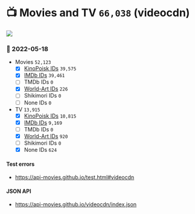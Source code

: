 # :tv: Movies and TV `66,038` (videocdn)

<a href="https://API-Movies.github.io"><img src="https://API-Movies.github.io/banner.png?cache"></a>

### :date: 2022-05-18
- Movies `52,123`
  - [x] <a href="https://API-Movies.github.io/videocdn/movie_kinopoisk_ids.json">KinoPoisk IDs</a> `39,575`
  - [x] <a href="https://API-Movies.github.io/videocdn/movie_imdb_ids.json">IMDb IDs</a> `39,461`
  - [ ] TMDb IDs `0`
  - [x] <a href="https://API-Movies.github.io/videocdn/movie_world_art_ids.json">World-Art IDs</a> `226`
  - [ ] Shikimori IDs `0`
  - [ ] None IDs `0`
- TV `13,915`
  - [x] <a href="https://API-Movies.github.io/videocdn/tv_kinopoisk_ids.json">KinoPoisk IDs</a> `10,815`
  - [x] <a href="https://API-Movies.github.io/videocdn/tv_imdb_ids.json">IMDb IDs</a> `9,169`
  - [ ] TMDb IDs `0`
  - [x] <a href="https://API-Movies.github.io/videocdn/tv_world_art_ids.json">World-Art IDs</a> `920`
  - [ ] Shikimori IDs `0`
  - [x] None IDs `624`
#### Test errors
- <a href='https://api-movies.github.io/test.html#videocdn'>https://api-movies.github.io/test.html#videocdn</a>
#### JSON API
- <a href='https://api-movies.github.io/videocdn/index.json'>https://api-movies.github.io/videocdn/index.json</a>
